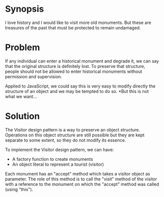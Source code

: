 # Synopsis

I love history and I would like to visit more old monuments. But these are treasures of the past that must be protected to remain undamaged.

# Problem

If any individual can enter a historical monument and degrade it, we can say that the original structure is definitely lost. To preserve that structure, people should not be allowed to enter historical monuments without permission and supervision.

Applied to JavaScript, we could say this is very easy to modify directly the structure of an object and we may be tempted to do so. *But this is not what we want...

# Solution

The Visitor design pattern is a way to preserve an object structure. Operations on this object structure are still possible but they are kept separate to some extent, so they do not modify its essence.

To implement the Visitor design pattern, we can have:

  * A factory function to create monuments
  * An object literal to represent a tourist (visitor)

Each monument has an "accept" method which takes a visitor object as parameter. The role of this method is to call the "visit" method of the visitor with a reference to the monument on which the "accept" method was called (using "this"). 
